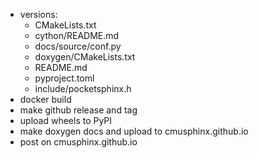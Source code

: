 - versions:
  - CMakeLists.txt
  - cython/README.md
  - docs/source/conf.py
  - doxygen/CMakeLists.txt
  - README.md
  - pyproject.toml
  - include/pocketsphinx.h
- docker build
- make github release and tag
- upload wheels to PyPI
- make doxygen docs and upload to cmusphinx.github.io
- post on cmusphinx.github.io
